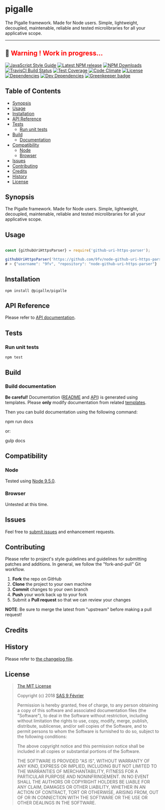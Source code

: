 [npm-badge]: https://img.shields.io/npm/v/@pigalle/pigalle.svg
[npm-badge-url]: https://www.npmjs.com/package/@pigalle/pigalle
[npm-downloads-badge]: https://img.shields.io/npm/dt/@pigalle/pigalle.svg
[npm-downloads-url]: https://npmjs.org/package/@pigalle/pigalle
[travis-badge]: https://img.shields.io/travis/pigalle-io/pigalle/master.svg?label=TravisCI
[travis-badge-url]: https://travis-ci.org/pigalle-io/pigalle
[circle-badge]: https://circleci.com/gh/pigalle-io/pigalle/tree/master.svg?style=svg&circle-token=
[circle-badge-url]: https://circleci.com/gh/pigalle-io/pigalle/tree/master
[coveralls-badge]: https://coveralls.io/repos/github/pigalle-io/pigalle/badge.svg?branch=master
[coveralls-badge-url]: https://coveralls.io/github/pigalle-io/pigalle?branch=master
[codeclimate-badge]: https://img.shields.io/codeclimate/github/pigalle-io/pigalle.svg
[codeclimate-badge-url]: https://codeclimate.com/github/pigalle-io/pigalle
[ember-observer-badge]: http://emberobserver.com/badges/pigalle.svg
[ember-observer-badge-url]: http://emberobserver.com/addons/pigalle
[license-badge]: https://img.shields.io/npm/l/@pigalle/pigalle.svg
[license-badge-url]: LICENSE.md
[dependencies-badge]: https://img.shields.io/david/pigalle-io/pigalle.svg
[dependencies-badge-url]: https://david-dm.org/pigalle-io/pigalle
[devDependencies-badge]: https://img.shields.io/david/dev/pigalle-io/pigalle.svg
[devDependencies-badge-url]: https://david-dm.org/pigalle-io/pigalle#info=devDependencies
[greenkeeper-badge]: https://badges.greenkeeper.io/pigalle-io/pigalle.svg
[greenkeeper-badge-url]: https://greenkeeper.io/
[standardjs-badge]: https://img.shields.io/badge/code_style-standard-brightgreen.svg
[standardjs-badge-url]: https://standardjs.com


# pigalle

The Pigalle framework. Made for Node users. Simple, lightweight, decoupled, maintenable, reliable and tested microlibraries for all your applicative scope.


---
&#x1F34E; <span style="color:red">**__Warning !__ Work in progress...**</span>
---


[![JavaScript Style Guide][standardjs-badge]][standardjs-badge-url]
[![Latest NPM release][npm-badge]][npm-badge-url]
[![NPM Downloads][npm-downloads-badge]][npm-downloads-url]
[![TravisCI Build Status][travis-badge]][travis-badge-url]
[![Test Coverage][coveralls-badge]][coveralls-badge-url]
[![Code Climate][codeclimate-badge]][codeclimate-badge-url]
[![License][license-badge]][license-badge-url]
[![Dependencies][dependencies-badge]][dependencies-badge-url] 
[![Dev Dependencies][devDependencies-badge]][devDependencies-badge-url]
[![Greenkeeper badge][greenkeeper-badge]][greenkeeper-badge-url]

## Table of Contents

* [Synopsis](#synopsis)
* [Usage](#usage)
* [Installation](#installation)
* [API Reference](#api-reference)
* [Tests](#tests)
  * [Run unit tests](#tests_run-unit-tests)
* [Build](#build)
  * [Documentation](#build-documentation)
* [Compatibility](#compatibility)
  * [Node](#compatibility_node)
  * [Browser](#compatibility_browser)
* [Issues](#issues)
* [Contributing](#contributing)
* [Credits](#credits)
* [History](#history)
* [License](#license)

## <a name="synopsis"> Synopsis

The Pigalle framework. Made for Node users. Simple, lightweight, decoupled, maintenable, reliable and tested microlibraries for all your applicative scope.

## <a name="usage"> Usage

```javascript

const {githubUriHttpsParser} = require('github-uri-https-parser');

githubUriHttpsParser('https://github.com/9fv/node-github-uri-https-parser');
# > {"username": "9fv", "repository": "node-github-uri-https-parser"}

```

## <a name="installation"> Installation

    npm install @pigalle/pigalle

## <a name="api-reference"> API Reference

Please refer to [API documentation](docs/API.md).

## <a name="test"> Tests

### <a name="tests_run-unit-tests"> Run unit tests

    npm test
    
## <a name="build"> Build

### <a name="build-documentation"> Build documentation

**Be careful!** Documentation ([README](README.md) and [API](docs/API.md)) is generated using templates. Please **only** modify documentation from related [templates](./.templates).

Then you can build documentation using the following command:

   npm run docs
   
or:

   gulp docs


## <a name="compatibility"> Compatibility

### <a name="compatibility_node"> Node

Tested using [Node 9.5.0](https://nodejs.org/dist/v9.5.0/docs/api/).

### <a name="compatibility_browser"> Browser

Untested at this time.

## <a name="issues"> Issues

Feel free to [submit issues](https://github.com/pigalle-io/pigalle/issues) and enhancement requests.

## <a name="contributing"> Contributing

Please refer to project's style guidelines and guidelines for submitting patches and additions. In general, we follow the "fork-and-pull" Git workflow.

 1. **Fork** the repo on GitHub
 2. **Clone** the project to your own machine
 3. **Commit** changes to your own branch
 4. **Push** your work back up to your fork
 5. Submit a **Pull request** so that we can review your changes

**NOTE**: Be sure to merge the latest from "upstream" before making a pull request!

## <a name="credits"> Credits


## <a name="history"> History

Please refer to [the changelog file](docs/CHANGELOG.md).

## <a name="license"> License

>
> [The MIT License](https://opensource.org/licenses/MIT)
>
> Copyright (c) 2018 [SAS 9 Février](https://9fevrier.com/)
>
> Permission is hereby granted, free of charge, to any person obtaining a copy
> of this software and associated documentation files (the "Software"), to deal
> in the Software without restriction, including without limitation the rights
> to use, copy, modify, merge, publish, distribute, sublicense, and/or sell
> copies of the Software, and to permit persons to whom the Software is
> furnished to do so, subject to the following conditions:
>
> The above copyright notice and this permission notice shall be included in all
> copies or substantial portions of the Software.
>
> THE SOFTWARE IS PROVIDED "AS IS", WITHOUT WARRANTY OF ANY KIND, EXPRESS OR
> IMPLIED, INCLUDING BUT NOT LIMITED TO THE WARRANTIES OF MERCHANTABILITY,
> FITNESS FOR A PARTICULAR PURPOSE AND NONINFRINGEMENT. IN NO EVENT SHALL THE
>AUTHORS OR COPYRIGHT HOLDERS BE LIABLE FOR ANY CLAIM, DAMAGES OR OTHER
> LIABILITY, WHETHER IN AN ACTION OF CONTRACT, TORT OR OTHERWISE, ARISING FROM,
> OUT OF OR IN CONNECTION WITH THE SOFTWARE OR THE USE OR OTHER DEALINGS IN THE
> SOFTWARE.
>
